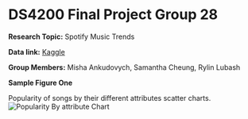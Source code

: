 # DS4200 Final Project Group 28 

**Research Topic:** Spotify Music Trends

**Data link:** [Kaggle](https://www.kaggle.com/datasets/vatsalmavani/spotify-dataset/data)

**Group Members:** Misha Ankudovych, Samantha Cheung, Rylin Lubash


**Sample Figure One** 

Popularity of songs by their different attributes scatter charts.
![Popularity By attribute Chart](https://github.com/ankudovychm/ds4200-final/blob/main/rylin%20sample%20figure.png)

